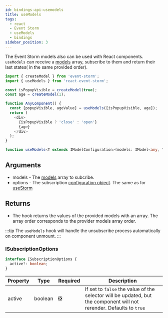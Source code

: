```yaml
---
id: bindings-api-usemodels
title: useModels
tags:
  - react
  - Event Storm
  - useModels
  - bindings
sidebar_position: 3
---
```


The Event Storm models also can be used with React components. `useModels` can receive a [models](/docs/api-reference/model#imodel) array, subscribe to them and return their last states( in the same provided order).
```typescript
import { createModel } from 'event-storm';
import { useModels } from 'react-event-storm';

const isPopupVisible = createModel(true);
const age = createModel(1);

function AnyComponent() {
  const [popupVisible, ageValue] = useModels([isPopupVisible, age]);
  return (
    <div>
      {isPopupVisible ? 'close' : 'open'}
      {age}
    </div>
  );
}
```

```typescript
function useModels<T extends IModelConfiguration>(models: IModel<any, T>[], options?: ISubscriptionOptions): any[];
```

## Arguments
- models - The [models](/docs/api-reference/model#imodel) array to subcribe.
- options - The subscription [configuration object](./isubscriptionoptions). The same as for [useStorm](./useStorm.md#isubscriptionoptions)

## Returns
- The hook returns the values of the provided models with an array. The array order corresponds to the provider models array order.

:::tip
The `useModels` hook will handle the unsubscribe process automatically on component unmount.
:::

### ISubscriptionOptions
```typescript
interface ISubscriptionOptions {
  active?: boolean;
}
```
| Property | Type | Required | Description |
|   -      |   -  |    -     |      -     |
| active | boolean | :negative_squared_cross_mark: | If set to `false` the value of the selector will be updated, but the component will not rerender. Defaults to `true`|
